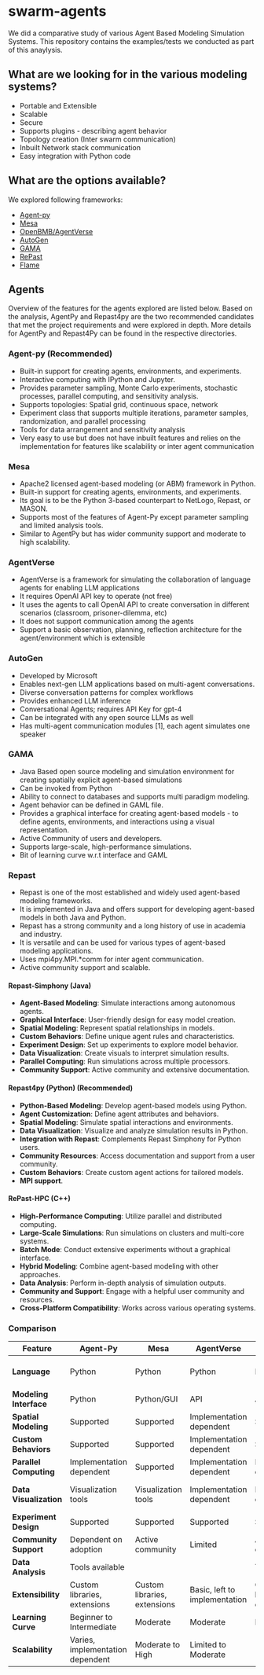 # swarm-agents
We did a comparative study of various Agent Based Modeling Simulation Systems. 
This repository contains the examples/tests we conducted as part of this anaylysis.

## What are we looking for in the various modeling systems?
- Portable and Extensible
- Scalable
- Secure
- Supports plugins - describing agent behavior
- Topology creation (Inter swarm communication)
- Inbuilt Network stack communication
- Easy integration with Python code

## What are the options available?
We explored following frameworks:
- [Agent-py](https://agentpy.readthedocs.io/en/latest/) 				
- [Mesa](https://mesa.readthedocs.io/en/stable/overview.html)
- [OpenBMB/AgentVerse](https://github.com/OpenBMB/AgentVerse)
- [AutoGen](https://microsoft.github.io/autogen/)
- [GAMA](https://gama-platform.org/)
- [RePast](https://repast.github.io/)
- [Flame](https://flamegpu.com/)

## Agents
Overview of the features for the agents explored are listed below. 
Based on the analysis, AgentPy and Repast4py are the two recommended candidates that met the 
project requirements and were explored in depth. More details for AgentPy and Repast4Py can be found in the respective directories. 

### Agent-py (Recommended)
- Built-in support for creating agents, environments, and experiments.
- Interactive computing with IPython and Jupyter.
- Provides parameter sampling, Monte Carlo experiments, stochastic processes, parallel computing, and sensitivity analysis.
- Supports topologies: Spatial grid, continuous space, network
- Experiment class that supports multiple iterations, parameter samples, randomization, and parallel processing
- Tools for data arrangement and sensitivity analysis
- Very easy to use but does not have inbuilt features and relies on the implementation for features like scalability or inter agent communication

### Mesa
- Apache2 licensed agent-based modeling (or ABM) framework in Python.
- Built-in support for creating agents, environments, and experiments.
- Its goal is to be the Python 3-based counterpart to NetLogo, Repast, or MASON.
- Supports most of the features of Agent-Py except parameter sampling and limited analysis tools.
- Similar to AgentPy but has wider community support and moderate to high scalability.

### AgentVerse
- AgentVerse is a framework for simulating the collaboration of language agents for enabling LLM applications
- It requires OpenAI API key to operate (not free)
- It uses the agents to call OpenAI API to create conversation in different scenarios (classroom, prisoner-dilemma, etc)
- It does not support communication among the agents
- Support a basic observation, planning, reflection architecture for the agent/environment which is extensible

### AutoGen
- Developed by Microsoft
- Enables next-gen LLM applications based on multi-agent conversations.
- Diverse conversation patterns for complex workflows
- Provides enhanced LLM inference
- Conversational Agents; requires API Key for gpt-4
- Can be integrated with any open source LLMs as well
- Has multi-agent communication modules [1], each agent simulates one speaker

### GAMA
- Java Based open source modeling and simulation environment for creating spatially explicit agent-based simulations
- Can be invoked from Python
- Ability to connect to databases and supports multi paradigm  modeling.
- Agent behavior can be defined in GAML file.
- Provides a graphical interface for creating agent-based models - to define agents, environments, and interactions using a visual representation.
- Active Community of users and developers.
- Supports large-scale, high-performance simulations.
- Bit of learning curve w.r.t interface and GAML

### Repast
- Repast is one of the most established and widely used agent-based modeling frameworks.
- It is implemented in Java and offers support for developing agent-based models in both Java and Python.
- Repast has a strong community and a long history of use in academia and industry.
- It is versatile and can be used for various types of agent-based modeling applications.
- Uses mpi4py.MPI.*comm for inter agent communication.
- Active community support and scalable.

#### Repast-Simphony (Java)
- **Agent-Based Modeling**: Simulate interactions among autonomous agents.
- **Graphical Interface**: User-friendly design for easy model creation.
- **Spatial Modeling**: Represent spatial relationships in models.
- **Custom Behaviors**: Define unique agent rules and characteristics.
- **Experiment Design**: Set up experiments to explore model behavior.
- **Data Visualization**: Create visuals to interpret simulation results.
- **Parallel Computing**: Run simulations across multiple processors.
- **Community Support**: Active community and extensive documentation.

#### Repast4py (Python) (Recommended)
- **Python-Based Modeling**: Develop agent-based models using Python.
- **Agent Customization**: Define agent attributes and behaviors.
- **Spatial Modeling**: Simulate spatial interactions and environments.
- **Data Visualization**: Visualize and analyze simulation results in Python.
- **Integration with Repast**: Complements Repast Simphony for Python users.
- **Community Resources**: Access documentation and support from a user community.
- **Custom Behaviors**: Create custom agent actions for tailored models.
- **MPI support**.

#### RePast-HPC (C++)
- **High-Performance Computing**: Utilize parallel and distributed computing.
- **Large-Scale Simulations**: Run simulations on clusters and multi-core systems.
- **Batch Mode**: Conduct extensive experiments without a graphical interface.
- **Hybrid Modeling**: Combine agent-based modeling with other approaches.
- **Data Analysis**: Perform in-depth analysis of simulation outputs.
- **Community and Support**: Engage with a helpful user community and resources.
- **Cross-Platform Compatibility**: Works across various operating systems.

### Comparison
Feature | Agent-Py | Mesa | AgentVerse | Autogen | Gama | Repast 
--- | --- | --- | --- |--- |--- |--- 
**Language** | Python | Python | Python | Python | GAMA(Domain Specific language) | Java/Python/C++
**Modeling Interface** |  Python | Python/GUI |API | API | Graphical |Graphical/API
**Spatial Modeling** | Supported | Supported | Implementation dependent | Supported | Supported | Supported
**Custom Behaviors** | Supported | Supported | Implementation dependent | Supported | Supported | Supported
**Parallel Computing** | Implementation dependent | Supported | Implementation dependent | Implementation dependent | Limited | Supported
**Data Visualization** |  Visualization tools | Visualization tools | Implementation dependent | Implementation dependent | Real time, Visualization tools | Visualization tools
**Experiment Design** | Supported | Supported | Supported | Supported | Supported | Supported
**Community Support** |Dependent on adoption |Active community |Limited |Active community |Active community |Active community 
**Data Analysis** | Tools available | | |Tools available| Limited| Tools available
**Extensibility** | Custom libraries, extensions |Custom libraries, extensions|Basic, left to implementation|Custom libraries, extensions|Custom libraries, extensions|Custom libraries, extensions
**Learning Curve** |Beginner to Intermediate |Moderate |Moderate |Moderate |Moderate |Moderate
**Scalability** |Varies, implementation dependent| Moderate to High |Limited to Moderate ||Moderate |Moderate |High

